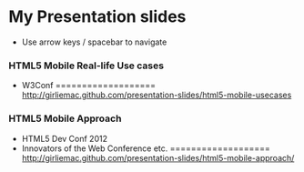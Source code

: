 My Presentation slides
===================

- Use arrow keys / spacebar to navigate

### HTML5 Mobile Real-life Use cases
- W3Conf
===================
http://girliemac.github.com/presentation-slides/html5-mobile-usecases

### HTML5 Mobile Approach
- HTML5 Dev Conf 2012
- Innovators of the Web Conference
etc.
===================
http://girliemac.github.com/presentation-slides/html5-mobile-approach/